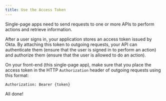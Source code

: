 ```yaml
---
title: Use the Access Token
---
```


Single-page apps need to send requests to one or more APIs to perform actions and retrieve information.

After a user signs in, your application stores an access token issued by Okta. By attaching this token to outgoing requests, your API can authenticate them (ensure that the user is signed in to perform an action) and authorize them (ensure that the user is allowed to do an action).

On your front-end (this single-page app), make sure that you place the access token in the HTTP `Authorization` header of outgoing requests using this format:

```
Authorization: Bearer {token}
```

<!-- On your back-end (the API), make sure you check for valid tokens in incoming requests. See [Protect your API endpoints] -->

<StackSelector snippet="getaccesstoken"/>

<NextSectionLink>All done!</NextSectionLink>